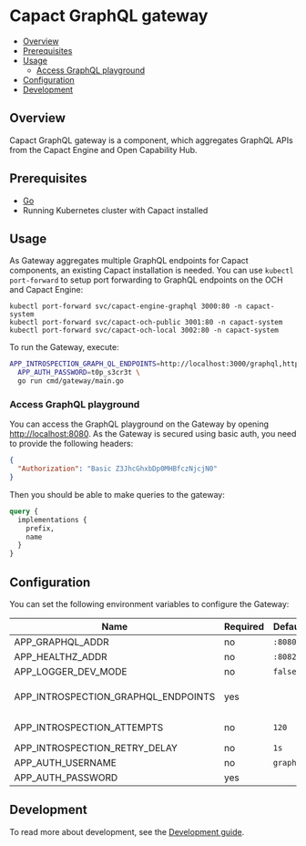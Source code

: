 # Capact GraphQL gateway

- [Overview](#overview)
- [Prerequisites](#prerequisites)
- [Usage](#usage)
  - [Access GraphQL playground](#access-graphql-playground)
- [Configuration](#configuration)
- [Development](#development)

## Overview

Capact GraphQL gateway is a component, which aggregates GraphQL APIs from the Capact Engine and Open Capability Hub.

## Prerequisites

- [Go](https://golang.org)
- Running Kubernetes cluster with Capact installed

## Usage

As Gateway aggregates multiple GraphQL endpoints for Capact components, an existing Capact installation is needed. You can use `kubectl port-forward` to setup port forwarding to GraphQL endpoints on the OCH and Capact Engine:

```
kubectl port-forward svc/capact-engine-graphql 3000:80 -n capact-system
kubectl port-forward svc/capact-och-public 3001:80 -n capact-system
kubectl port-forward svc/capact-och-local 3002:80 -n capact-system
```

To run the Gateway, execute:

```bash
APP_INTROSPECTION_GRAPH_QL_ENDPOINTS=http://localhost:3000/graphql,http://localhost:3001/graphql,http://localhost:3002/graphql \
  APP_AUTH_PASSWORD=t0p_s3cr3t \
  go run cmd/gateway/main.go
```

### Access GraphQL playground

You can access the GraphQL playground on the Gateway by opening [http://localhost:8080](http://localhost:8080). As the Gateway is secured using basic auth, you need to provide the following headers:
```json
{
  "Authorization": "Basic Z3JhcGhxbDp0MHBfczNjcjN0"
}
```

Then you should be able to make queries to the gateway:
```graphql
query {
  implementations {
    prefix,
    name
  }
}
```

## Configuration

You can set the following environment variables to configure the Gateway:

| Name                                | Required | Default   | Description                                                                                                                                                           |
| ----------------------------------- | -------- | --------- | --------------------------------------------------------------------------------------------------------------------------------------------------------------------- |
| APP_GRAPHQL_ADDR                    | no       | `:8080`   | TCP address the GraphQL endpoint binds to                                                                                                                             |
| APP_HEALTHZ_ADDR                    | no       | `:8082`   | TCP address the health probes endpoint binds to                                                                                                                       |
| APP_LOGGER_DEV_MODE                 | no       | `false`   | Enable development mode logging                                                                                                                                       |
| APP_INTROSPECTION_GRAPHQL_ENDPOINTS | yes      |           | Comma separated list of GraphQL endpoint to introspect and merge into one unified GraphQL endpoint. Ex. `http://localhost:3000/graphql,http://localhost:3001/graphql` |
| APP_INTROSPECTION_ATTEMPTS          | no       | `120`     | Number of attempts to introspect the remote GraphQL endpoints                                                                                                         |
| APP_INTROSPECTION_RETRY_DELAY       | no       | `1s`      | Time delay between unsuccessful introspection attempts                                                                                                                |
| APP_AUTH_USERNAME                   | no       | `graphql` | Basic auth username used to secure the GraphQL endpoint                                                                                                               |
| APP_AUTH_PASSWORD                   | yes      |           | Basic auth password used to secure the GraphQL endpoint                                                                                                               |

## Development

To read more about development, see the [Development guide](https://capact.io/docs/development/development-guide).

